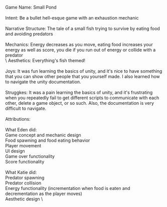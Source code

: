 Game Name: Small Pond \
\
Intent: Be a bullet hell-esque game with an exhaustion mechanic \
\
Narrative Structure: The tale of a small fish trying to survive by eating food and avoiding predators \
\
Mechanics: Energy decreases as you move, eating food increases your energy as well as score, you die if you run out of energy or collide with a predator \
\ 
Aesthetics: Everything's fish themed! \
\
Joys: It was fun learning the basics of unity, and it's nice to have something that you can show other people that you yourself made. I also learned how to navigate the unity documentation. \
\
Struggkes: It was a pain learning the basics of unity, and it's frustrating when you repeatedly fail to get different scripts to communicate with each other, delete a game object, or so such. Also, the documentation is very difficult to navigate. \
\
Attributions: \
\
What Eden did: \
    Game concept and mechanic design \
    Food spawning and food eating behavior \
    Player movement \
    UI design \
    Game over functionality \
    Score functionality \
    \
What Katie did: \
    Predator spawning \
    Predator collision \
    Energy functionality (incrementation when food is eaten and decrementation as the player moves) \
    Aesthetic design \
